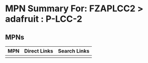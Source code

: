 



# MPN Summary For: FZAPLCC2 > adafruit : P-LCC-2

## MPNs
  

|MPN|Direct Links|Search Links|
| :--- | :--- | :--- |
||||
